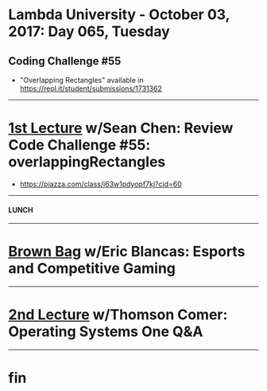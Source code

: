 # Lambda University - October 03, 2017: Day 065, Tuesday
## Coding Challenge #55
- "Overlapping Rectangles" available in https://repl.it/student/submissions/1731362
***
# [1st Lecture](https://youtu.be/PS732Ig7Uow) w/Sean Chen: Review Code Challenge #55: overlappingRectangles
- https://piazza.com/class/j63w1pdyopf7kj?cid=60

***
#### LUNCH
***
# [Brown Bag](VIDEO_RECORDED_NOT_POSTED) w/Eric Blancas: Esports and Competitive Gaming
***
# [2nd Lecture](VIDEO_RECORDED_NOT_POSTED) w/Thomson Comer: Operating Systems One Q&A
***
# fin
